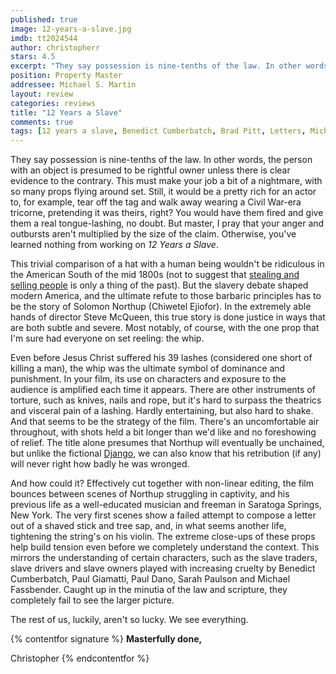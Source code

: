 ```yaml
---
published: true
image: 12-years-a-slave.jpg
imdb: tt2024544
author: christopherr 
stars: 4.5
excerpt: "They say possession is nine-tenths of the law. In other words, the person with an object is presumed to be rightful owner unless there is clear evidence to the contrary."
position: Property Master
addressee: Michael S. Martin
layout: review
categories: reviews
title: "12 Years a Slave"
comments: true
tags: [12 years a slave, Benedict Cumberbatch, Brad Pitt, Letters, Michael Fassbender, Oscars 2014, Paul Dano, Paul Giamatti, Sarah Paulson, steve mcqueen]
---
```

They say possession is nine-tenths of the law. In other words, the person with an object is presumed to be rightful owner unless there is clear evidence to the contrary. This must make your job a bit of a nightmare, with so many props flying around set. Still, it would be a pretty rich for an actor to, for example, tear off the tag and walk away wearing a Civil War-era tricorne, pretending it was theirs, right? You would have them fired and give them a real tongue-lashing, no doubt.  But master, I pray that your anger and outbursts aren't multiplied by the size of the claim. Otherwise, you've learned nothing from working on _12 Years a Slave_.

This trivial comparison of a hat with a human being wouldn't be ridiculous in the American South of the mid 1800s (not to suggest that [stealing and selling people][1] is only a thing of the past). But the slavery debate shaped modern America, and the ultimate refute to those barbaric principles has to be the story of Solomon Northup (Chiwetel Ejiofor). In the extremely able hands of director Steve McQueen, this true story is done justice in ways that are both subtle and severe. Most notably, of course, with the one prop that I'm sure had everyone on set reeling: the whip.

   [1]: http://film500.wordpress.com/2011/10/19/340-the-whistleblower/

Even before Jesus Christ suffered his 39 lashes (considered one short of killing a man), the whip was the ultimate symbol of dominance and punishment. In your film, its use on characters and exposure to the audience is amplified each time it appears. There are other instruments of torture, such as knives, nails and rope, but it's hard to surpass the theatrics and visceral pain of a lashing. Hardly entertaining, but also hard to shake. And that seems to be the strategy of the film. There's an uncomfortable air throughout, with shots held a bit longer than we'd like and no foreshowing of relief. The title alone presumes that Northup will eventually be unchained, but unlike the fictional [Django][2], we can also know that his retribution (if any) will never right how badly he was wronged. 

   [2]: /content/2012/12/28/django-unchained.html

And how could it?  Effectively cut together with non-linear editing, the film bounces between scenes of Northup struggling in captivity, and his previous life as a well-educated musician and freeman in Saratoga Springs, New York. The very first scenes show a failed attempt to compose a letter out of a shaved stick and tree sap, and, in what seems another life, tightening the string's on his violin. The extreme close-ups of these props help build tension even before we completely understand the context. This mirrors the understanding of certain characters, such as the slave traders, slave drivers and slave owners played with increasing cruelty by Benedict Cumberbatch, Paul Giamatti, Paul Dano, Sarah Paulson and Michael Fassbender. Caught up in the minutia of the law and scripture, they completely fail to see the larger picture.

The rest of us, luckily, aren't so lucky. We see everything.

{% contentfor signature %}
**Masterfully done,**

Christopher
{% endcontentfor %}